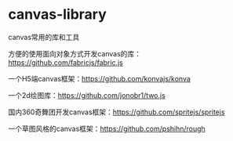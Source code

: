 # canvas-library
canvas常用的库和工具


方便的使用面向对象方式开发canvas的库：https://github.com/fabricjs/fabric.js

一个H5端canvas框架：https://github.com/konvajs/konva

一个2d绘图库：https://github.com/jonobr1/two.js

国内360奇舞团开发canvas框架：https://github.com/spritejs/spritejs

一个草图风格的canvas框架：https://github.com/pshihn/rough
